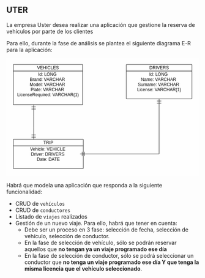 ## UTER

La empresa Uster desea realizar una aplicación que gestione la reserva de vehículos por parte de los clientes

Para ello, durante la fase de análisis se plantea el siguiente diagrama E-R para la aplicación:

![Diagrama de ER](./USTER.png)

Habrá que modela una aplicación que responda a la siguiente funcionalidad:

- CRUD de `vehículos`
- CRUD de `conductores`
- Listado de `viajes` realizados
- Gestión de un nuevo viaje. Para ello, habrá que tener en cuenta:
    - Debe ser un proceso en 3 fase: selección de fecha, selección de vehículo, selección de conductor.
    - En la fase de selección de vehículo, sólo se podrán reservar aquellos que **no tengan ya un viaje programado ese día**
    - En la fase de selección de conductor, sólo se podrá seleccionar un conductor que **no tenga un viaje programado ese día Y que tenga la misma licencia que el vehículo seleccionado**.

